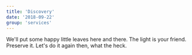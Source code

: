 ```yaml
---
title: 'Discovery'
date: '2018-09-22'
group: 'services'
---
```


We'll put some happy little leaves here and there. The light is your friend. Preserve it. Let's do it again then, what the heck.